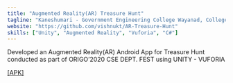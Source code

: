 ```yaml
---
title: "Augmented Reality(AR) Treasure Hunt"
tagline: "Kaneshumari - Government Engineering College Wayanad, College Magazine 2018 AR App"
website: "https://github.com/vishnukt/AR-Treasure-Hunt"
skills: ["Unity", "Augmented Reality", "Vuforia", "C#"]
---
```


Developed an Augmented Reality(AR) Android App for Treasure Hunt conducted as
part of ORIGO’2020 CSE DEPT. FEST using UNITY - VUFORIA

[[APK]](https://drive.google.com/file/d/1KugcDltngbENseSrHY7Ut9FxdFTTekWi/view)
